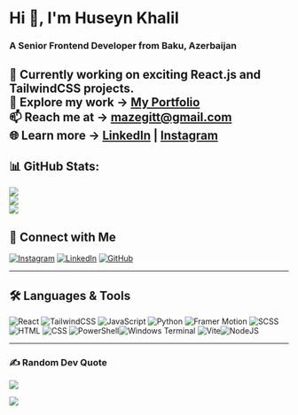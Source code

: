 # **Hi 👋, I'm Huseyn Khalil**  
### **A Senior Frontend Developer from Baku, Azerbaijan**  

🔧 **Currently working on** exciting **React.js** and **TailwindCSS** projects.  
📂 **Explore my work** → [**My Portfolio**](https://mazeportfolio.netlify.app/)  
📫 **Reach me at** → [mazegitt@gmail.com](mailto:editor.azer@gmail.com)  
🌐 **Learn more** → [LinkedIn](https://www.linkedin.com/in/huseyn-xalil-7022262bb/) | [Instagram](https://www.instagram.com/xelil_ovw/)  
---
## **📊 GitHub Stats**:
![](https://github-readme-stats.vercel.app/api?username=mazegit1&theme=neon&hide_border=false&include_all_commits=false&count_private=false)<br/>
![](https://github-readme-streak-stats.herokuapp.com/?user=mazegit1&theme=neon&hide_border=false)<br/>
![](https://github-readme-stats.vercel.app/api/top-langs/?username=mazegit1&theme=neon&hide_border=false&include_all_commits=false&count_private=false&layout=compact)
## **🔗 Connect with Me**
[![Instagram](https://img.shields.io/badge/Instagram-%23E4405F.svg?style=for-the-badge&logo=Instagram&logoColor=white)](https://instagram.com/xelil_ovw)  [![LinkedIn](https://img.shields.io/badge/LinkedIn-%230077B5.svg?style=for-the-badge&logo=LinkedIn&logoColor=white)](https://www.linkedin.com/in/huseyn-xalil-7022262bb/)  [![GitHub](https://img.shields.io/badge/GitHub-%23121011.svg?style=for-the-badge&logo=github&logoColor=white)](https://github.com/mazegit1)  

---

## **🛠️ Languages & Tools**
![React](https://img.shields.io/badge/React-%2361DAFB.svg?style=for-the-badge&logo=react&logoColor=white)  ![TailwindCSS](https://img.shields.io/badge/TailwindCSS-%2338B2AC.svg?style=for-the-badge&logo=tailwind-css&logoColor=white)  ![JavaScript](https://img.shields.io/badge/JavaScript-%23F7DF1E.svg?style=for-the-badge&logo=javascript&logoColor=black)  ![Python](https://img.shields.io/badge/Python-%233776AB.svg?style=for-the-badge&logo=python&logoColor=white)  ![Framer Motion](https://img.shields.io/badge/Framer%20Motion-%23000000.svg?style=for-the-badge&logo=framer&logoColor=white)  ![SCSS](https://img.shields.io/badge/SCSS-%23CC6699.svg?style=for-the-badge&logo=sass&logoColor=white)  ![HTML](https://img.shields.io/badge/HTML-%23E34F26.svg?style=for-the-badge&logo=html5&logoColor=white)  ![CSS](https://img.shields.io/badge/CSS-%231572B6.svg?style=for-the-badge&logo=css3&logoColor=white)  ![PowerShell](https://img.shields.io/badge/PowerShell-%235391FE.svg?style=for-the-badge&logo=powershell&logoColor=white)![Windows Terminal](https://img.shields.io/badge/Windows%20Terminal-%234D4D4D.svg?style=for-the-badge&logo=windows-terminal&logoColor=white) ![Vite](https://img.shields.io/badge/vite-%23646CFF.svg?style=for-the-badge&logo=vite&logoColor=white)![NodeJS](https://img.shields.io/badge/node.js-6DA55F?style=for-the-badge&logo=node.js&logoColor=white)
 
---

### ✍️ Random Dev Quote
![](https://quotes-github-readme.vercel.app/api?type=horizontal&theme=radical)


[![](https://visitcount.itsvg.in/api?id=mazegit1&icon=0&color=0)](https://visitcount.itsvg.in)
